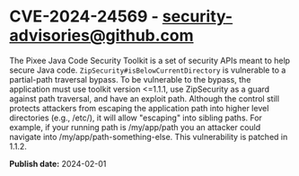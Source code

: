 # CVE-2024-24569 - security-advisories@github.com

The Pixee Java Code Security Toolkit is a set of security APIs meant to help secure Java code. `ZipSecurity#isBelowCurrentDirectory` is vulnerable to a partial-path traversal bypass. To be vulnerable to the bypass, the application must use toolkit version <=1.1.1, use ZipSecurity as a guard against path traversal, and have an exploit path. Although the control still protects attackers from escaping the application path into higher level directories (e.g., /etc/), it will allow "escaping" into sibling paths. For example, if your running path is /my/app/path you an attacker could navigate into /my/app/path-something-else. This vulnerability is patched in 1.1.2.



**Publish date:** 2024-02-01
